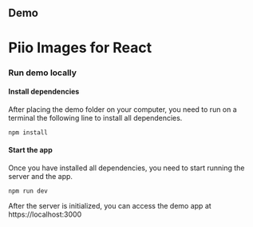## Demo
# Piio Images for React

### Run demo locally


#### Install dependencies

After placing the demo folder on your computer, you need to run on a terminal the following line to install all dependencies.

```
npm install

```

#### Start the app

Once you have installed all dependencies, you need to start running the server and the app.

```
npm run dev
```
After the server is initialized, you can access the demo app at https://localhost:3000
